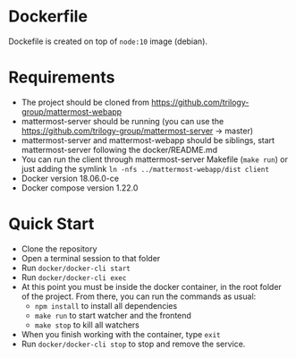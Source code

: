 # Dockerfile
 Dockefile is created on top of `node:10` image (debian).
 # Requirements
 - The project should be cloned from https://github.com/trilogy-group/mattermost-webapp
 - mattermost-server should be running (you can use the https://github.com/trilogy-group/mattermost-server -> master)
 - mattermost-server and mattermost-webapp should be siblings, start mattermost-server following the docker/README.md
 - You can run the client through mattermost-server Makefile (`make run`) or just adding the symlink `ln -nfs ../mattermost-webapp/dist client`
 - Docker version 18.06.0-ce
 - Docker compose version 1.22.0
  
# Quick Start
- Clone the repository
- Open a terminal session to that folder
- Run `docker/docker-cli start`
- Run `docker/docker-cli exec`
- At this point you must be inside the docker container, in the root folder of the project. From there, you can run the commands as usual:
	- `npm install` to install all dependencies
	- `make run` to start watcher and the frontend
	- `make stop` to kill all watchers
- When you finish working with the container, type `exit`
- Run `docker/docker-cli stop` to stop and remove the service.